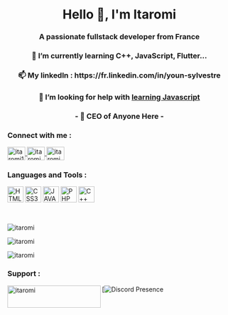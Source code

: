 <h1 align="center">Hello 👋, I'm Itaromi</h1>
<h3 align="center">A passionate fullstack developer from France</h3>
<h3 align="center">🌱 I’m currently learning <strong>C++, JavaScript, Flutter...</strong></h3>
<h3 align="center">📫 My linkedln : https://fr.linkedin.com/in/youn-sylvestre</h3>
<h3 align="center">🤝 I’m looking for help with <a href="https://developer.mozilla.org/fr/docs/Web/JavaScript">learning Javascript</a></h3>
<h3 align="center"><strong>- 🎐 CEO of Anyone Here -</strong></h3>

<h3 align="left">Connect with me :</h3>
<p align="left">
    <a href="https://twitter.com/itaromi1" target="_blank">
        <img align="center"
            src="https://raw.githubusercontent.com/rahuldkjain/github-profile-readme-generator/master/src/images/icons/Social/twitter.svg"
            alt="itaromi1" height="30" width="40" />
    </a>
    <a href="https://www.youtube.com/c/itaromi" target="_blank">
        <img align="center"
            src="https://raw.githubusercontent.com/rahuldkjain/github-profile-readme-generator/master/src/images/icons/Social/youtube.svg"
            alt="itaromi" height="30" width="40" />
    </a>
    <a href="https://www.twitch.tv/itaromi" target="_blank">
        <img align="center"
            src="https://raw.githubusercontent.com/rahuldkjain/github-profile-readme-generator/master/src/images/icons/Social/twitch.svg"
            alt="itaromi" height="30" width="40" />
    </a>
</p>

<h3 align="left">Languages and Tools :</h3>
<p align="left">
    <a href="[https://developer.mozilla.org/en-US/docs/Web/JavaScript](https://developer.mozilla.org/fr/docs/Glossary/HTML5)"
        target="_blank" rel="noreferrer"><img
            src="https://raw.githubusercontent.com/danielcranney/readme-generator/main/public/icons/skills/html5-colored.svg"
            width="36" height="36" alt="HTML5" /></a>
    <a href="https://developer.mozilla.org/en-US/docs/Glossary/HTML5" target="_blank" rel="noreferrer"><img
            src="https://raw.githubusercontent.com/danielcranney/readme-generator/main/public/icons/skills/css3-colored.svg"
            width="36" height="36" alt="CSS3" /></a>
    <a href="https://www.w3.org/TR/CSS/#css" target="_blank" rel="noreferrer"><img
            src="https://raw.githubusercontent.com/danielcranney/readme-generator/main/public/icons/skills/javascript-colored.svg"
            width="36" height="36" alt="JAVASCRIPT" /></a>
    <a href="https://developer.mozilla.org/en-US/docs/Glossary/REACT" target="_blank" rel="noreferrer"><img
            src="https://raw.githubusercontent.com/danielcranney/readme-generator/main/public/icons/skills/php-colored.svg"
            width="36" height="36" alt="PHP" /></a>
    <a href="https://developer.mozilla.org/en-US/docs/Glossary/NODEJS" target="_blank" rel="noreferrer"><img
            src="https://raw.githubusercontent.com/danielcranney/readme-generator/main/public/icons/skills/cplusplus-colored.svg"
            width="36" height="36" alt="C++" /></a>
</p>

<p>
    <br />
</p>

<p align="left">
    <img src="https://github-readme-stats.vercel.app/api/top-langs?username=itaromi&show_icons=true&theme=tokyonight&locale=en&layout=compact"
        alt="itaromi" />
</p>

<p align="left">
    <img src="https://github-readme-stats.vercel.app/api?username=itaromi&show_icons=true&theme=tokyonight&locale=fr"
        alt="itaromi" />
</p>

<p align="left">
    <img src="https://github-readme-streak-stats.herokuapp.com/?user=itaromi&theme=dark" alt="itaromi" />
</p>

<h3 align="left">Support :</h3>
<p>
        <a href="https://ko-fi.com/itaromi">
        <img align="left" src="https://cdn.ko-fi.com/cdn/kofi3.png?v=3" height="50" width="210" alt="itaromi" />
    </a>
</p>

[![Discord Presence](https://lanyard.kyrie25.dev/api/353487082909466625?imgStyle=square&imgBorderRadius=15px&gradient=645CBB-A084DC-BFACE2-EBC7E6&useDisplayName=true&decoration=false&https://lanyard.kyrie25.dev/api/368399721494216706?showBanner=animated&waveColor=transparent&bannerFilter=brightness(0.8)%20blur(2px))
